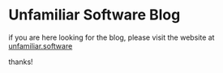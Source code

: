 # Unfamiliar Software Blog

if you are here looking for the blog, please visit the website at [unfamiliar.software](https://unfamiliar.software)

thanks!
